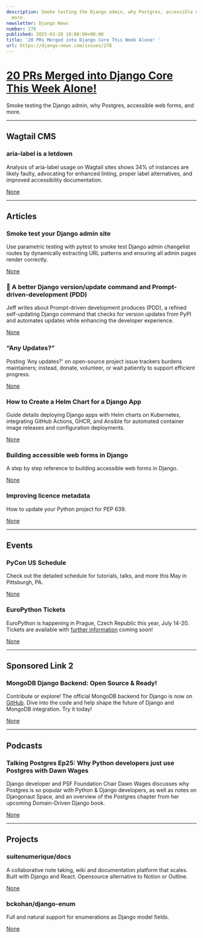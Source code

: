 ```yaml
---
description: Smoke testing the Django admin, why Postgres, accessible web forms, and
  more.
newsletter: Django News
number: 278
published: 2025-03-28 10:00:00+00:00
title: '20 PRs Merged into Django Core This Week Alone! '
url: https://django-news.com/issues/278
---
```


# [20 PRs Merged into Django Core This Week Alone! ](https://django-news.com/issues/278)

Smoke testing the Django admin, why Postgres, accessible web forms, and more.

  ----

  ## Wagtail CMS

  ### aria-label is a letdown

  <p>Analysis of aria-label usage on Wagtail sites shows 34% of instances are likely faulty, advocating for enhanced linting, proper label alternatives, and improved accessibility documentation.</p>

  [None](None)

  ----

  ## Articles

  ### Smoke test your Django admin site

  <p>Use parametric testing with pytest to smoke test Django admin changelist routes by dynamically extracting URL patterns and ensuring all admin pages render correctly.</p>

  [None](None)

  ### 🤖 A better Django version/update command and Prompt-driven-development (PDD)

  <p>Jeff writes about Prompt-driven development produces (PDD), a refined self-updating Django command that checks for version updates from PyPI and automates updates while enhancing the developer experience.</p>

  [None](None)

  ### “Any Updates?”

  <p>Posting 'Any updates?' on open-source project issue trackers burdens maintainers; instead, donate, volunteer, or wait patiently to support efficient progress.</p>

  [None](None)

  ### How to Create a Helm Chart for a Django App

  <p>Guide details deploying Django apps with Helm charts on Kubernetes, integrating GitHub Actions, GHCR, and Ansible for automated container image releases and configuration deployments.</p>

  [None](None)

  ### Building accessible web forms in Django

  <p>A step by step reference to building accessible web forms in Django.</p>

  [None](None)

  ### Improving licence metadata

  <p>How to update your Python project for PEP 639.</p>

  [None](None)

  ----

  ## Events

  ### PyCon US Schedule

  <p>Check out the detailed schedule for tutorials, talks, and more this May in Pittsburgh, PA.</p>

  [None](None)

  ### EuroPython Tickets

  <p>EuroPython is happening in Prague, Czech Republic this year, July 14-20. Tickets are available with <a href="https://cur.at/nNur8VH">further information</a> coming soon!</p>

  [None](None)

  ----

  ## Sponsored Link 2

  ### MongoDB Django Backend: Open Source & Ready! 

  <p>Contribute or explore! The official MongoDB backend for Django is now on <a href="https://cur.at/c72FxhC">GitHub</a>. Dive into the code and help shape the future of Django and MongoDB integration. Try it today!</p>

  [None](None)

  ----

  ## Podcasts

  ### Talking Postgres Ep25: Why Python developers just use Postgres with Dawn Wages

  <p>Django developer and PSF Foundation Chair Dawn Wages discusses why Postgres is so popular with Python &amp; Django developers, as well as notes on Djangonaut Space, and an overview of the Postgres chapter from her upcoming Domain-Driven Django book.</p>

  [None](None)

  ----

  ## Projects

  ### suitenumerique/docs

  <p>A collaborative note taking, wiki and documentation platform that scales. Built with Django and React. Opensource alternative to Notion or Outline.</p>

  [None](None)

  ### bckohan/django-enum

  <p>Full and natural support for enumerations as Django model fields.</p>

  [None](None)